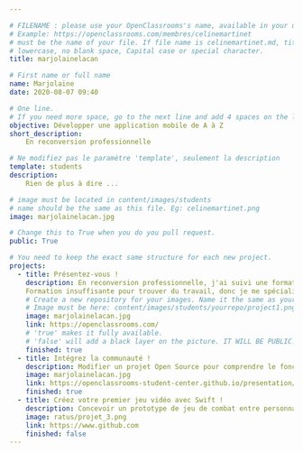 ```yaml
---

# FILENAME : please use your OpenClassrooms's name, available in your url.
# Example: https://openclassrooms.com/membres/celinemartinet
# must be the name of your file. If file name is celinemartinet.md, title is celinemartinet.
# lowercase, no blank space, Capital case or special character.
title: marjolainelacan

# First name or full name
name: Marjolaine
date: 2020-08-07 09:40

# One line.
# If you need more space, go to the next line and add 4 spaces on the left, as in 'description'.
objective: Développer une application mobile de A à Z
short_description: 
    En reconversion professionnelle

# Ne modifiez pas le paramètre 'template', seulement la description
template: students
description: 
    Rien de plus à dire ...

# image must be located in content/images/students
# name should be the same as this file. Eg: celinemartinet.png
image: marjolainelacan.jpg

# Change this to True when you do you pull request.
public: True

# You need to keep the exact same structure for each new project.
projects:
  - title: Présentez-vous !
    description: En reconversion professionnelle, j'ai suivi une formation de développeur Web.
    Formation insuffisante pour trouver du travail, donc je me spécialise dans le développement mobile.
    # Create a new repository for your images. Name it the same as your nickname and profile picture.
    # Image must be here: content/images/students/yourrepo/project1.png
    image: marjolainelacan.jpg
    link: https://openclassrooms.com/
    # 'true' makes it fully available.
    # 'false' will add a black layer on the picture. IT WILL BE PUBLIC!
    finished: true
  - title: Intégrez la communauté !
    description: Modifier un projet Open Source pour comprendre le fonctionnement de Git, Github et pull requests
    image: marjolainelacan.jpg
    link: https://openclassrooms-student-center.github.io/presentation/students/marjolainelacan.html
    finished: true
  - title: Créez votre premier jeu vidéo avec Swift !
    description: Concevoir un prototype de jeu de combat entre personnages avec Swift
    image: ratus/projet_3.png
    link: https://www.github.com
    finished: false
---
```

